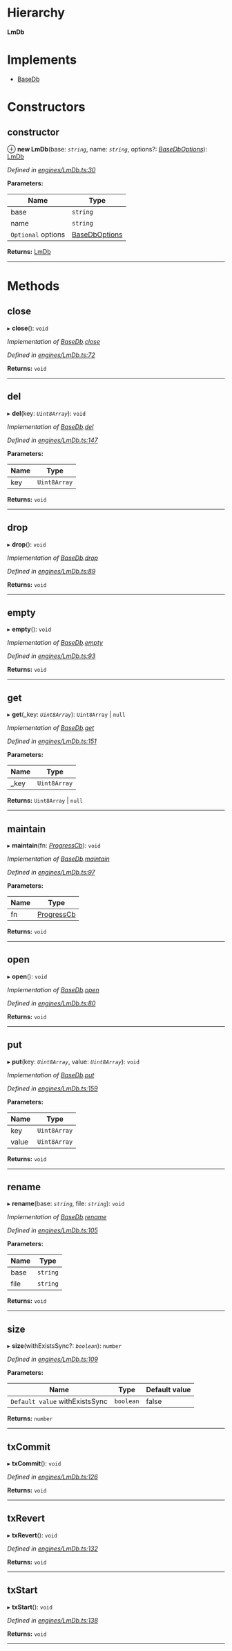 

# Hierarchy

**LmDb**

# Implements

* [BaseDb](../interfaces/_types_.basedb.md)

# Constructors

<a id="constructor"></a>

##  constructor

⊕ **new LmDb**(base: *`string`*, name: *`string`*, options?: *[BaseDbOptions](../modules/_types_.md#basedboptions)*): [LmDb](_engines_lmdb_.lmdb.md)

*Defined in [engines/LmDb.ts:30](https://github.com/polkadot-js/common/blob/e8454de/packages/db/src/engines/LmDb.ts#L30)*

**Parameters:**

| Name | Type |
| ------ | ------ |
| base | `string` |
| name | `string` |
| `Optional` options | [BaseDbOptions](../modules/_types_.md#basedboptions) |

**Returns:** [LmDb](_engines_lmdb_.lmdb.md)

___

# Methods

<a id="close"></a>

##  close

▸ **close**(): `void`

*Implementation of [BaseDb](../interfaces/_types_.basedb.md).[close](../interfaces/_types_.basedb.md#close)*

*Defined in [engines/LmDb.ts:72](https://github.com/polkadot-js/common/blob/e8454de/packages/db/src/engines/LmDb.ts#L72)*

**Returns:** `void`

___
<a id="del"></a>

##  del

▸ **del**(key: *`Uint8Array`*): `void`

*Implementation of [BaseDb](../interfaces/_types_.basedb.md).[del](../interfaces/_types_.basedb.md#del)*

*Defined in [engines/LmDb.ts:147](https://github.com/polkadot-js/common/blob/e8454de/packages/db/src/engines/LmDb.ts#L147)*

**Parameters:**

| Name | Type |
| ------ | ------ |
| key | `Uint8Array` |

**Returns:** `void`

___
<a id="drop"></a>

##  drop

▸ **drop**(): `void`

*Implementation of [BaseDb](../interfaces/_types_.basedb.md).[drop](../interfaces/_types_.basedb.md#drop)*

*Defined in [engines/LmDb.ts:89](https://github.com/polkadot-js/common/blob/e8454de/packages/db/src/engines/LmDb.ts#L89)*

**Returns:** `void`

___
<a id="empty"></a>

##  empty

▸ **empty**(): `void`

*Implementation of [BaseDb](../interfaces/_types_.basedb.md).[empty](../interfaces/_types_.basedb.md#empty)*

*Defined in [engines/LmDb.ts:93](https://github.com/polkadot-js/common/blob/e8454de/packages/db/src/engines/LmDb.ts#L93)*

**Returns:** `void`

___
<a id="get"></a>

##  get

▸ **get**(_key: *`Uint8Array`*): `Uint8Array` \| `null`

*Implementation of [BaseDb](../interfaces/_types_.basedb.md).[get](../interfaces/_types_.basedb.md#get)*

*Defined in [engines/LmDb.ts:151](https://github.com/polkadot-js/common/blob/e8454de/packages/db/src/engines/LmDb.ts#L151)*

**Parameters:**

| Name | Type |
| ------ | ------ |
| _key | `Uint8Array` |

**Returns:** `Uint8Array` \| `null`

___
<a id="maintain"></a>

##  maintain

▸ **maintain**(fn: *[ProgressCb](../modules/_types_.md#progresscb)*): `void`

*Implementation of [BaseDb](../interfaces/_types_.basedb.md).[maintain](../interfaces/_types_.basedb.md#maintain)*

*Defined in [engines/LmDb.ts:97](https://github.com/polkadot-js/common/blob/e8454de/packages/db/src/engines/LmDb.ts#L97)*

**Parameters:**

| Name | Type |
| ------ | ------ |
| fn | [ProgressCb](../modules/_types_.md#progresscb) |

**Returns:** `void`

___
<a id="open"></a>

##  open

▸ **open**(): `void`

*Implementation of [BaseDb](../interfaces/_types_.basedb.md).[open](../interfaces/_types_.basedb.md#open)*

*Defined in [engines/LmDb.ts:80](https://github.com/polkadot-js/common/blob/e8454de/packages/db/src/engines/LmDb.ts#L80)*

**Returns:** `void`

___
<a id="put"></a>

##  put

▸ **put**(key: *`Uint8Array`*, value: *`Uint8Array`*): `void`

*Implementation of [BaseDb](../interfaces/_types_.basedb.md).[put](../interfaces/_types_.basedb.md#put)*

*Defined in [engines/LmDb.ts:159](https://github.com/polkadot-js/common/blob/e8454de/packages/db/src/engines/LmDb.ts#L159)*

**Parameters:**

| Name | Type |
| ------ | ------ |
| key | `Uint8Array` |
| value | `Uint8Array` |

**Returns:** `void`

___
<a id="rename"></a>

##  rename

▸ **rename**(base: *`string`*, file: *`string`*): `void`

*Implementation of [BaseDb](../interfaces/_types_.basedb.md).[rename](../interfaces/_types_.basedb.md#rename)*

*Defined in [engines/LmDb.ts:105](https://github.com/polkadot-js/common/blob/e8454de/packages/db/src/engines/LmDb.ts#L105)*

**Parameters:**

| Name | Type |
| ------ | ------ |
| base | `string` |
| file | `string` |

**Returns:** `void`

___
<a id="size"></a>

##  size

▸ **size**(withExistsSync?: *`boolean`*): `number`

*Defined in [engines/LmDb.ts:109](https://github.com/polkadot-js/common/blob/e8454de/packages/db/src/engines/LmDb.ts#L109)*

**Parameters:**

| Name | Type | Default value |
| ------ | ------ | ------ |
| `Default value` withExistsSync | `boolean` | false |

**Returns:** `number`

___
<a id="txcommit"></a>

##  txCommit

▸ **txCommit**(): `void`

*Defined in [engines/LmDb.ts:126](https://github.com/polkadot-js/common/blob/e8454de/packages/db/src/engines/LmDb.ts#L126)*

**Returns:** `void`

___
<a id="txrevert"></a>

##  txRevert

▸ **txRevert**(): `void`

*Defined in [engines/LmDb.ts:132](https://github.com/polkadot-js/common/blob/e8454de/packages/db/src/engines/LmDb.ts#L132)*

**Returns:** `void`

___
<a id="txstart"></a>

##  txStart

▸ **txStart**(): `void`

*Defined in [engines/LmDb.ts:138](https://github.com/polkadot-js/common/blob/e8454de/packages/db/src/engines/LmDb.ts#L138)*

**Returns:** `void`

___

